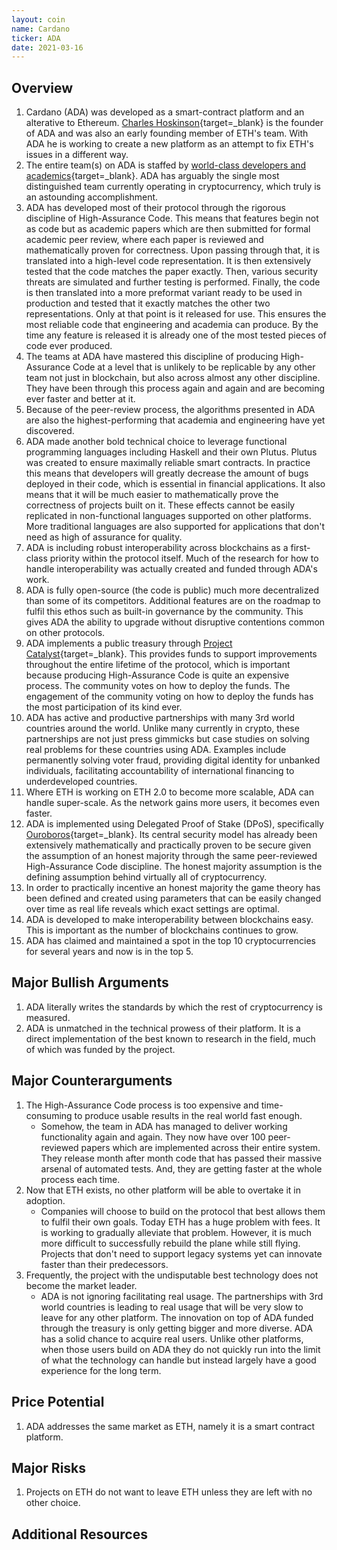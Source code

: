 ```yaml
---
layout: coin
name: Cardano
ticker: ADA
date: 2021-03-16
---
```


## Overview

1. Cardano (ADA) was developed as a smart-contract platform and an alterative to Ethereum. [Charles Hoskinson](https://en.wikipedia.org/wiki/Charles_Hoskinson){target=\_blank} is the founder of ADA and was also an early founding member of ETH's team. With ADA he is working to create a new platform as an attempt to fix ETH's issues in a different way.
1. The entire team(s) on ADA is staffed by [world-class developers and academics](https://iohk.io/en/team/){target=\_blank}. ADA has arguably the single most distinguished team currently operating in cryptocurrency, which truly is an astounding accomplishment.
1. ADA has developed most of their protocol through the rigorous discipline of High-Assurance Code. This means that features begin not as code but as academic papers which are then submitted for formal academic peer review, where each paper is reviewed and mathematically proven for correctness. Upon passing through that, it is translated into a high-level code representation. It is then extensively tested that the code matches the paper exactly. Then, various security threats are simulated and further testing is performed. Finally, the code is then translated into a more preformat variant ready to be used in production and tested that it exactly matches the other two representations. Only at that point is it released for use. This ensures the most reliable code that engineering and academia can produce. By the time any feature is released it is already one of the most tested pieces of code ever produced.
1. The teams at ADA have mastered this discipline of producing High-Assurance Code at a level that is unlikely to be replicable by any other team not just in blockchain, but also across almost any other discipline. They have been through this process again and again and are becoming ever faster and better at it.
1. Because of the peer-review process, the algorithms presented in ADA are also the highest-performing that academia and engineering have yet discovered.
1. ADA made another bold technical choice to leverage functional programming languages including Haskell and their own Plutus. Plutus was created to ensure maximally reliable smart contracts. In practice this means that developers will greatly decrease the amount of bugs deployed in their code, which is essential in financial applications. It also means that it will be much easier to mathematically prove the correctness of projects built on it. These effects cannot be easily replicated in non-functional languages supported on other platforms. More traditional languages are also supported for applications that don't need as high of assurance for quality.
1. ADA is including robust interoperability across blockchains as a first-class priority within the protocol itself. Much of the research for how to handle interoperability was actually created and funded through ADA's work.
1. ADA is fully open-source (the code is public) much more decentralized than some of its competitors. Additional features are on the roadmap to fulfil this ethos such as built-in governance by the community. This gives ADA the ability to upgrade without disruptive contentions common on other protocols.
1. ADA implements a public treasury through [Project Catalyst](https://iohk.io/en/blog/posts/2020/09/16/project-catalyst-introducing-our-first-public-fund-for-cardano-community-innovation/){target=\_blank}. This provides funds to support improvements throughout the entire lifetime of the protocol, which is important because producing High-Assurance Code is quite an expensive process. The community votes on how to deploy the funds. The engagement of the community voting on how to deploy the funds has the most participation of its kind ever.
1. ADA has active and productive partnerships with many 3rd world countries around the world. Unlike many currently in crypto, these partnerships are not just press gimmicks but case studies on solving real problems for these countries using ADA. Examples include permanently solving voter fraud, providing digital identity for unbanked individuals, facilitating accountability of international financing to underdeveloped countries.
1. Where ETH is working on ETH 2.0 to become more scalable, ADA can handle super-scale. As the network gains more users, it becomes even faster.
1. ADA is implemented using Delegated Proof of Stake (DPoS), specifically [Ouroboros](https://cardano.org/ouroboros/){target=\_blank}. Its central security model has already been extensively mathematically and practically proven to be secure given the assumption of an honest majority through the same peer-reviewed High-Assurance Code discipline. The honest majority assumption is the defining assumption behind virtually all of cryptocurrency.
1. In order to practically incentive an honest majority the game theory has been defined and created using parameters that can be easily changed over time as real life reveals which exact settings are optimal.
1. ADA is developed to make interoperability between blockchains easy. This is important as the number of blockchains continues to grow.
1. ADA has claimed and maintained a spot in the top 10 cryptocurrencies for several years and now is in the top 5.

## Major Bullish Arguments

1. ADA literally writes the standards by which the rest of cryptocurrency is measured.
1. ADA is unmatched in the technical prowess of their platform. It is a direct implementation of the best known to research in the field, much of which was funded by the project.

## Major Counterarguments

1. The High-Assurance Code process is too expensive and time-consuming to produce usable results in the real world fast enough.
   - Somehow, the team in ADA has managed to deliver working functionality again and again. They now have over 100 peer-reviewed papers which are implemented across their entire system. They release month after month code that has passed their massive arsenal of automated tests. And, they are getting faster at the whole process each time.
1. Now that ETH exists, no other platform will be able to overtake it in adoption.
   - Companies will choose to build on the protocol that best allows them to fulfil their own goals. Today ETH has a huge problem with fees. It is working to gradually alleviate that problem. However, it is much more difficult to successfully rebuild the plane while still flying. Projects that don't need to support legacy systems yet can innovate faster than their predecessors.
1. Frequently, the project with the undisputable best technology does not become the market leader.
   - ADA is not ignoring facilitating real usage. The partnerships with 3rd world countries is leading to real usage that will be very slow to leave for any other platform. The innovation on top of ADA funded through the treasury is only getting bigger and more diverse. ADA has a solid chance to acquire real users. Unlike other platforms, when those users build on ADA they do not quickly run into the limit of what the technology can handle but instead largely have a good experience for the long term.

## Price Potential

1. ADA addresses the same market as ETH, namely it is a smart contract platform.

## Major Risks

1. Projects on ETH do not want to leave ETH unless they are left with no other choice.

## Additional Resources
